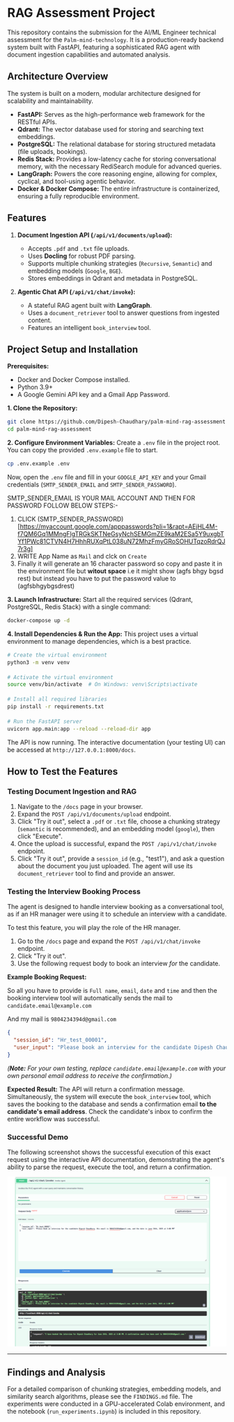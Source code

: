 # RAG Assessment Project

This repository contains the submission for the AI/ML Engineer technical assessment for the `Palm-mind-technology`. It is a production-ready backend system built with FastAPI, featuring a sophisticated RAG agent with document ingestion capabilities and automated analysis.

## Architecture Overview

The system is built on a modern, modular architecture designed for scalability and maintainability.
- **FastAPI:** Serves as the high-performance web framework for the RESTful APIs.
- **Qdrant:** The vector database used for storing and searching text embeddings.
- **PostgreSQL:** The relational database for storing structured metadata (file uploads, bookings).
- **Redis Stack:** Provides a low-latency cache for storing conversational memory, with the necessary RediSearch module for advanced queries.
- **LangGraph:** Powers the core reasoning engine, allowing for complex, cyclical, and tool-using agentic behavior.
- **Docker & Docker Compose:** The entire infrastructure is containerized, ensuring a fully reproducible environment.

## Features

1.  **Document Ingestion API (`/api/v1/documents/upload`):**
    -   Accepts `.pdf` and `.txt` file uploads.
    -   Uses **Docling** for robust PDF parsing.
    -   Supports multiple chunking strategies (`Recursive`, `Semantic`) and embedding models (`Google`, `BGE`).
    -   Stores embeddings in Qdrant and metadata in PostgreSQL.

2.  **Agentic Chat API (`/api/v1/chat/invoke`):**
    -   A stateful RAG agent built with **LangGraph**.
    -   Uses a `document_retriever` tool to answer questions from ingested content.
    -   Features an intelligent `book_interview` tool.

## Project Setup and Installation

**Prerequisites:**
- Docker and Docker Compose installed.
- Python 3.9+
- A Google Gemini API key and a Gmail App Password.

**1. Clone the Repository:**
```bash
git clone https://github.com/Dipesh-Chaudhary/palm-mind-rag-assessment
cd palm-mind-rag-assessment
```

**2. Configure Environment Variables:**
Create a `.env` file in the project root. You can copy the provided `.env.example` file to start.
```bash
cp .env.example .env
```
Now, open the `.env` file and fill in your `GOOGLE_API_KEY` and your Gmail credentials (`SMTP_SENDER_EMAIL` and `SMTP_SENDER_PASSWORD`).

SMTP_SENDER_EMAIL IS YOUR MAIL ACCOUNT AND THEN FOR PASSWORD FOLLOW BELOW STEPS:-
1) CLICK (SMTP_SENDER_PASSWORD)[https://myaccount.google.com/apppasswords?pli=1&rapt=AEjHL4M-f7QM6Gq1MMngFlgTRGkSKTNeGsyNchSEMGmZE9kaM2ESa5Y9uxgbTYf1PWc81CTVN4H7HhhRUXqPtL038uN72MhzFmyGRoSOHUTqzoRdrQJ7r3g] 
2) WRITE App Name as `Mail` and clck on `Create`
3) Finally it will generate an 16 character password so copy and paste it in the environment file but **witout space** i.e it might show (agfs bhgy bgsd rest) but instead you have to put the password value to (agfsbhgybgsdrest)


**3. Launch Infrastructure:**
Start all the required services (Qdrant, PostgreSQL, Redis Stack) with a single command:
```bash
docker-compose up -d
```

**4. Install Dependencies & Run the App:**
This project uses a virtual environment to manage dependencies, which is a best practice.
```bash
# Create the virtual environment
python3 -m venv venv

# Activate the virtual environment
source venv/bin/activate  # On Windows: venv\Scripts\activate

# Install all required libraries
pip install -r requirements.txt

# Run the FastAPI server
uvicorn app.main:app --reload --reload-dir app
```
The API is now running. The interactive documentation (your testing UI) can be accessed at `http://127.0.0.1:8000/docs`.

## How to Test the Features

### Testing Document Ingestion and RAG

1.  Navigate to the `/docs` page in your browser.
2.  Expand the `POST /api/v1/documents/upload` endpoint.
3.  Click "Try it out", select a `.pdf` or `.txt` file, choose a chunking strategy (`semantic` is recommended), and an embedding model (`google`), then click "Execute".
4.  Once the upload is successful, expand the `POST /api/v1/chat/invoke` endpoint.
5.  Click "Try it out", provide a `session_id` (e.g., "test1"), and ask a question about the document you just uploaded. The agent will use its `document_retriever` tool to find and provide an answer.

### Testing the Interview Booking Process

The agent is designed to handle interview booking as a conversational tool, as if an HR manager were using it to schedule an interview with a candidate.

To test this feature, you will play the role of the HR manager.

1.  Go to the `/docs` page and expand the `POST /api/v1/chat/invoke` endpoint.
2.  Click "Try it out".
3.  Use the following request body to book an interview *for* the candidate.

**Example Booking Request:**

So all you have to provide is `Full name`, `email`, `date` and `time` and then the booking interview tool will automatically sends the mail to `candidate.email@example.com` 

And my mail is `9804234394d@gmail.com`

```json
{
  "session_id": "Hr_test_00001",
  "user_input": "Please book an interview for the candidate Dipesh Chaudhary. His email is 9804234394d@gmail.com, and the date is june 26th, 2025 at 3:00 PM"
}
```
*(**Note:** For your own testing, replace `candidate.email@example.com` with your own personal email address to receive the confirmation.)*

**Expected Result:**
The API will return a confirmation message. Simultaneously, the system will execute the `book_interview` tool, which saves the booking to the database and sends a confirmation email **to the candidate's email address**. Check the candidate's inbox to confirm the entire workflow was successful.

### Successful Demo

The following screenshot shows the successful execution of this exact request using the interactive API documentation, demonstrating the agent's ability to parse the request, execute the tool, and return a confirmation.

![Booking Demo](assets/booking_demo.png)

---

## Findings and Analysis

For a detailed comparison of chunking strategies, embedding models, and similarity search algorithms, please see the `FINDINGS.md` file. The experiments were conducted in a GPU-accelerated Colab environment, and the notebook (`run_experiments.ipynb`) is included in this repository.
